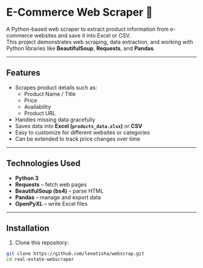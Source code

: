# E-Commerce Web Scraper 🛒

A Python-based web scraper to extract product information from e-commerce websites and save it into Excel or CSV.  
This project demonstrates web scraping, data extraction, and working with Python libraries like **BeautifulSoup**, **Requests**, and **Pandas**.

---

## Features

- Scrapes product details such as:
  - Product Name / Title
  - Price
  - Availability
  - Product URL
- Handles missing data gracefully
- Saves data into **Excel (`products_data.xlsx`)** or **CSV**
- Easy to customize for different websites or categories
- Can be extended to track price changes over time

---

## Technologies Used

- **Python 3**  
- **Requests** – fetch web pages  
- **BeautifulSoup (bs4)** – parse HTML  
- **Pandas** – manage and export data  
- **OpenPyXL** – write Excel files  

---

## Installation

1. Clone this repository:
```bash
git clone https://github.com/lenatisha/webscrap.git
cd real-estate-webscraper
